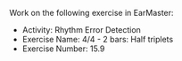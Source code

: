 Work on the following exercise in EarMaster:
- Activity: Rhythm Error Detection
- Exercise Name: 4/4 - 2 bars: Half triplets
- Exercise Number: 15.9

